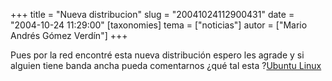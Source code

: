 +++
title = "Nueva distribucion"
slug = "20041024112900431"
date = "2004-10-24 11:29:00"
[taxonomies]
tema = ["noticias"]
autor = ["Mario Andrés Gómez Verdín"]
+++

Pues por la red encontré esta nueva distribución espero les agrade y si
alguien tiene banda ancha pueda comentarnos ¿qué tal esta ?[Ubuntu
Linux](http://www.ubuntulinux.org/)

